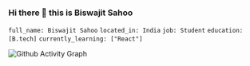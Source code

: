 ### Hi there 👋 this is Biswajit Sahoo
`full_name: Biswajit Sahoo`
`located_in: India`
`job: Student`
`education: [B.tech]`
`currently_learning: ["React"]`

![Github Activity Graph](https://activity-graph.herokuapp.com/graph?username=BISWAJIT-7&bg_color=000000&color=5BB318&line=7DCE13&point=FFFFFF&hide_border=false)

<!--
**BISWAJIT-7/BISWAJIT-7** is a ✨ _special_ ✨ repository because its `README.md` (this file) appears on your GitHub profile.

Here are some ideas to get you started:

- 🔭 I’m currently working on ...
- 🌱 I’m currently learning ...
- 👯 I’m looking to collaborate on ...
- 🤔 I’m looking for help with ...
- 💬 Ask me about ...
- 📫 How to reach me: ...
- 😄 Pronouns: ...
- ⚡ Fun fact: ...
-->
